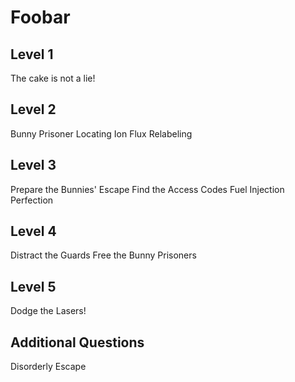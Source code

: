 # Foobar

## Level 1
The cake is not a lie!

## Level 2
Bunny Prisoner Locating
Ion Flux Relabeling

## Level 3
Prepare the Bunnies' Escape
Find the Access Codes
Fuel Injection Perfection

## Level 4
Distract the Guards
Free the Bunny Prisoners

## Level 5
Dodge the Lasers!

## Additional Questions
Disorderly Escape
